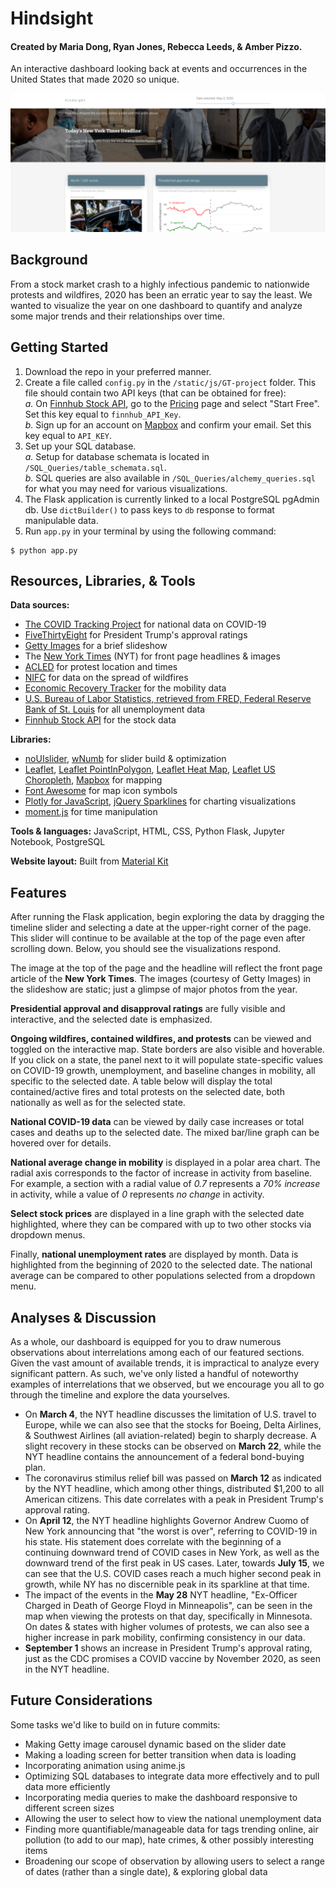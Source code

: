 # Hindsight
#### Created by Maria Dong, Ryan Jones, Rebecca Leeds, & Amber Pizzo.

An interactive dashboard looking back at events and occurrences in the United States that made 2020 so unique.

![screenshot](/static/img/screenshot_crop.png)

## Background
From a stock market crash to a highly infectious pandemic to nationwide protests and wildfires, 2020 has been an erratic year to say the least. We wanted to visualize the year on one dashboard to quantify and analyze some major trends and their relationships over time.

## Getting Started
1. Download the repo in your preferred manner.
2. Create a file called `config.py` in the `/static/js/GT-project` folder. This file should contain two API keys (that can be obtained for free):
<br>  _a._ On [Finnhub Stock API](https://finnhub.io/), go to the [Pricing](https://finnhub.io/pricing) page and select "Start Free". Set this key equal to `finnhub_API_Key`.
<br>  _b._ Sign up for an account on [Mapbox](https://www.mapbox.com/) and confirm your email. Set this key equal to `API_KEY`.
3. Set up your SQL database.
<br>  _a._ Setup for database schemata is located in `/SQL_Queries/table_schemata.sql`.
<br>  _b._ SQL queries are also available in `/SQL_Queries/alchemy_queries.sql` for what you may need for various visualizations.
4. The Flask application is currently linked to a local PostgreSQL pgAdmin db. Use `dictBuilder()` to pass keys to `db` response to format manipulable data.
5. Run `app.py` in your terminal by using the following command:
```
$ python app.py
```

## Resources, Libraries, & Tools

**Data sources:**
* [The COVID Tracking Project](https://covidtracking.com/) for national data on COVID-19
* [FiveThirtyEight](https://projects.fivethirtyeight.com/trump-approval-ratings/) for President Trump's approval ratings
* [Getty Images](https://www.gettyimages.com/editorial-images) for a brief slideshow
* The [New York Times](https://www.nytimes.com/) (NYT) for front page headlines & images
* [ACLED](https://acleddata.com/special-projects/us-crisis-monitor/) for protest location and times
* [NIFC](https://data-nifc.opendata.arcgis.com/) for data on the spread of wildfires
* [Economic Recovery Tracker](https://github.com/OpportunityInsights/EconomicTracker) for the mobility data
* [U.S. Bureau of Labor Statistics, retrieved from FRED, Federal Reserve Bank of St. Louis](https://fred.stlouisfed.org/) for all unemployment data
* [Finnhub Stock API](https://finnhub.io/) for the stock data

**Libraries:**
* [noUIslider](https://refreshless.com/nouislider/), [wNumb](https://github.com/leongersen/wnumb/releases) for slider build & optimization
* [Leaflet](https://leafletjs.com/index.html), [Leaflet PointInPolygon](https://github.com/hayeswise/Leaflet.PointInPolygon), [Leaflet Heat Map](https://github.com/Leaflet/Leaflet.heat), [Leaflet US Choropleth](https://leafletjs.com/examples/choropleth/us-states.js), [Mapbox](https://docs.mapbox.com/api/maps/#styles) for mapping
* [Font Awesome](https://fontawesome.com/) for map icon symbols
* [Plotly for JavaScript](https://plotly.com/javascript/), [jQuery Sparklines](https://omnipotent.net/jquery.sparkline/) for charting visualizations
* [moment.js](https://momentjs.com/) for time manipulation

**Tools & languages:** JavaScript, HTML, CSS, Python Flask, Jupyter Notebook, PostgreSQL

**Website layout:** Built from [Material Kit](https://github.com/creativetimofficial/material-kit)

## Features
After running the Flask application, begin exploring the data by dragging the timeline slider and selecting a date at the upper-right corner of the page. This slider will continue to be available at the top of the page even after scrolling down. Below, you should see the visualizations respond.

The image at the top of the page and the headline will reflect the front page article of the **New York Times**. The images (courtesy of Getty Images) in the slideshow are static; just a glimpse of major photos from the year.

**Presidential approval and disapproval ratings** are fully visible and interactive, and the selected date is emphasized.

**Ongoing wildfires, contained wildfires, and protests** can be viewed and toggled on the interactive map. State borders are also visible and hoverable. If you click on a state, the panel next to it will populate state-specific values on COVID-19 growth, unemployment, and baseline changes in mobility, all specific to the selected date. A table below will display the total contained/active fires and total protests on the selected date, both nationally as well as for the selected state.

**National COVID-19 data** can be viewed by daily case increases or total cases and deaths up to the selected date. The mixed bar/line graph can be hovered over for details.

**National average change in mobility** is displayed in a polar area chart. The radial axis corresponds to the factor of increase in activity from baseline. For example, a  section with a radial value of _0.7_ represents a _70% increase_ in activity, while a value of _0_ represents _no change_ in activity.

**Select stock prices** are displayed in a line graph with the selected date highlighted, where they can be compared with up to two other stocks via dropdown menus.

Finally, **national unemployment rates** are displayed by month. Data is highlighted from the beginning of 2020 to the selected date. The national average can be compared to other populations selected from a dropdown menu.

## Analyses & Discussion
As a whole, our dashboard is equipped for you to draw numerous observations about interrelations among each of our featured sections. Given the vast amount of available trends, it is impractical to analyze every significant pattern. As such, we've only listed a handful of noteworthy examples of interrelations that we observed, but we encourage you all to go through the timeline and explore the data yourselves.

* On **March 4**, the NYT headline discusses the limitation of U.S. travel to Europe, while we can also see that the stocks for Boeing, Delta Airlines, & Southwest Airlines (all aviation-related) begin to sharply decrease. A slight recovery in these stocks can be observed on **March 22**, while the NYT headline contains the announcement of a federal bond-buying plan.
* The coronavirus stimilus relief bill was passed on **March 12** as indicated by the NYT headline, which among other things, distributed $1,200 to all American citizens. This date correlates with a peak in President Trump's approval rating.
* On **April 12**, the NYT headline highlights Governor Andrew Cuomo of New York announcing that "the worst is over", referring to COVID-19 in his state. His statement does correlate with the beginning of a continuing downward trend of COVID cases in New York, as well as the downward trend of the first peak in US cases. Later, towards **July 15**, we can see that the U.S. COVID cases reach a much higher second peak in growth, while NY has no discernible peak in its sparkline at that time.
* The impact of the events in the **May 28** NYT headline, "Ex-Officer Charged in Death of George Floyd in Minneapolis", can be seen in the map when viewing the protests on that day, specifically in Minnesota. On dates & states with higher volumes of protests, we can also see a higher increase in park mobility, confirming consistency in our data.
* **September 1** shows an increase in President Trump's approval rating, just as the CDC promises a COVID vaccine by November 2020, as seen in the NYT headline.

## Future Considerations
Some tasks we'd like to build on in future commits:
* Making Getty image carousel dynamic based on the slider date
* Making a loading screen for better transition when data is loading
* Incorporating animation using anime.js
* Optimizing SQL databases to integrate data more effectively and to pull data more efficiently
* Incorporating media queries to make the dashboard responsive to different screen sizes
* Allowing the user to select how to view the national unemployment data 
* Finding more quantifiable/manageable data for tags trending online, air pollution (to add to our map), hate crimes, & other possibly interesting items
* Broadening our scope of observation by allowing users to select a range of dates (rather than a single date), & exploring global data 
